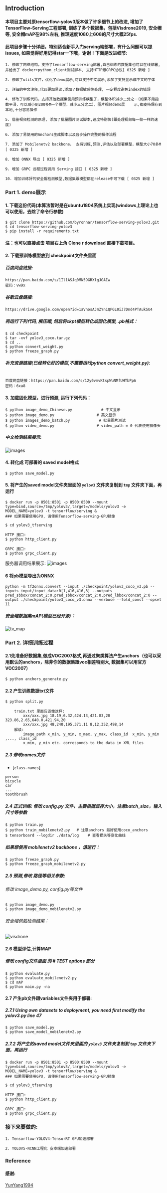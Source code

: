 ## Introduction

#### 本项目主要对原tensorflow-yolov3版本做了许多细节上的改进, 增加了TensorFlow-Serving工程部署, 训练了多个数据集，包括Visdrone2019, 安全帽等, 安全帽mAP在98%左右, 推理速度1080上608的尺寸大概25fps.
#### 此项目步骤十分详细，特别适合新手入门serving端部署，有什么问题可以提issues, 如果觉得好用记得star一下哦，谢谢！下面是改进细节:
    1. 修改了网络结构，支持了tensorflow-serving部署,自己训练的数据集也可以在线部署, 并给出了 docker+python_client测试脚本, 支持HTTP跟GRPC协议[ 0325 新增 ] 
    
    2. 修改了ulits文件，优化了demo展示,可以支持中文展示,添加了支持显示成中文的字体
    
    3. 详细的中文注释,代码更加易读,添加了数据敏感性处理, 一定程度避免index的错误
    
    4. 修改了训练代码，支持其他数据集使用预训练模型了，模型体积减小二分之一(如果不用指数平滑，可以减小到200多M一个模型，减小三分之二），图片视频demo展    示,都支持保存到本地,十分容易操作
    
    5. 借鉴视频检测的原理, 添加了批量图片测试脚本,速度特别快(跟处理视频每一帧一样的速度)
    
    6. 添加了易使用的Anchors生成脚本以及各步操作完整的操作流程
    
    7. 添加了 Mobilenetv2 backbone， 支持训练,预测,评估以及部署模型，模型大小70多M [ 0325 新增 ] 
    
    8. 增加 ONNX 导出 [ 0325 新增 ] 
    
    9. 增加 GRPC 远程过程调用 Serving 接口 [ 0325 新增 ] 
    
    10. 增加训练好的安全帽检测模型,数据集跟模型都在release中可下载 [ 0325 新增 ]

### Part 1. demo展示
#### 1. 下载这份代码(本算法暂时是在ubuntu1804系统上实现(windows上理论上也可以使用，去除了命令行参数)
```bashrc
$ git clone https://github.com/byronnar/tensorflow-serving-yolov3.git
$ cd tensorflow-serving-yolov3
$ pip install -r requirements.txt
```
#### 注：也可以直接点击 项目右上角 Clone r download 直接下载项目。

#### 2. 下载预训练模型放到 checkpoint文件夹里面
##### 百度网盘链接:      
```
https://pan.baidu.com/s/1Il1ASJq0MN59GRXlgJGAIw
密码：vw9x
```

##### 谷歌云盘链接:        
```
https://drive.google.com/open?id=1aVnosAJmZYn1QPGL0iJ7Dnd4PTAukSU4
```

##### 再运行下列代码, 解压缩, 然后将ckpt模型转化成固化模型, .pb格式：
```bashrc
$ cd checkpoint
$ tar -xvf yolov3_coco.tar.gz
$ cd ..
$ python convert_weight.py
$ python freeze_graph.py
```

##### 补充资源链接(已经转化好的模型,不需要运行python convert_weight.py):
```

百度网盘链接：https://pan.baidu.com/s/12y0vmvKtspWuNMfUHTbPpA                  
密码：6xa8
```

#### 3. 加载固化模型，进行预测, 运行下列代码：
```bashrc
$ python image_demo_Chinese.py             # 中文显示
$ python image_demo.py                   # 英文显示
$ python images_demo_batch.py             # 批量图片测试
$ python video_demo.py                   # video_path = 0 代表使用摄像头
```
##### 中文检测结果展示:

![images](https://github.com/Byronnar/tensorflow-serving-yolov3/blob/master/readme_images/demo.jpg)

#### 4. 转化成 可部署的 saved model格式
```bashrc
$ python save_model.py
```

#### 5. 将产生的saved model文件夹里面的 `yolov3` 文件夹复制到 `tmp` 文件夹下面，再运行
```
$ docker run -p 8501:8501 -p 8500:8500 --mount type=bind,source=/tmp/yolov3/,target=/models/yolov3 -e MODEL_NAME=yolov3 -t tensorflow/serving &
### 如果需要使用GPU, 请使用Tensorflow-serving-GPU镜像

$ cd yolov3_tfserving

HTTP 接口:
$ python http_client.py

GRPC 接口:
$ python grpc_client.py

```

服务器调用结果展示:
![images](https://github.com/Byronnar/tensorflow-serving-yolov3/blob/master/readme_images/api.png)

#### 6 将pb模型导出为ONNX
```
python -m tf2onnx.convert --input ./checkpoint/yolov3_coco_v3.pb --inputs input/input_data:0[1,416,416,3] --outputs pred_sbbox/concat_2:0,pred_sbbox/concat_2:0,pred_lbbox/concat_2:0 --output ./checkpoint/yolov3_coco_v3.onnx --verbose --fold_const --opset 11

```

##### 安全帽数据集mAP(模型已经开源)：
![tv_map](https://github.com/Byronnar/tensorflow-serving-yolov3/blob/master/readme_images/mAP.png)


### Part 2. 详细训练过程
#### 2.1先准备好数据集,做成VOC2007格式,再通过聚类算法产生anchors（也可以采用默认的anchors，除非你的数据集跟voc相差特别大, 数据集可以用官方VOC2007） 
```
$ python anchors_generate.py

```
#### 2.2 产生训练数据txt文件
```
$ python split.py

    train.txt 里面应该像这样:
        xxx/xxx.jpg 18.19,6.32,424.13,421.83,20 323.86,2.65,640.0,421.94,20 
        xxx/xxx.jpg 48,240,195,371,11 8,12,352,498,14
    解读:
        image_path x_min, y_min, x_max, y_max, class_id  x_min, y_min ,..., class_id 
        x_min, y_min etc. corresponds to the data in XML files

```

##### 2.3 修改names文件
- [`class.names`]

```
person
bicycle
car
...
toothbrush
``` 

##### 2.4 正式训练: 修改 config.py 文件，主要根据显存大小，注意batch_size，输入尺寸等参数
```
$ python train.py
$ python train_mobilenetv2.py   # 注意anchors 最好使用coco_anchors
$ tensorboard --logdir ./data/log    # 查看损失等变化曲线

```

##### 如果想使用 mobilenetv2 backbone ，请运行：
```
$ python freeze_graph.py
$ python freeze_graph_mobilenetv2.py
```

##### 2.5 预测,修改 路径等相关参数:
###### 修改 image_demo.py, config.py等文件
```
$ python image_demo.py
$ python image_demo_mobilenetv2.py
```
###### 安全帽佩戴检测结果：

![visdrone](https://github.com/Byronnar/tensorflow-serving-yolov3/blob/master/readme_images/demo_helmet.jpg)

#### 2.6 模型评估,计算MAP
##### 修改 config文件里面 的 # TEST options 部分
```
$ python evaluate.py
$ python evaluate_mobilenetv2.py
$ cd mAP
$ python main.py -na
```

#### 2.7 产生pb文件跟variables文件夹用于部署:

##### 2.7.1 Using own datasets to deployment, you need first modify the yolov3.py line 47
```
$ python save_model.py
$ python save_model_mobilenetv2.py
```

##### 2.7.2 将产生的saved model文件夹里面的 `yolov3` 文件夹复制到 `tmp` 文件夹下面，再运行
```
$ docker run -p 8501:8501 -p 8500:8500 --mount type=bind,source=/tmp/yolov3/,target=/models/yolov3 -e MODEL_NAME=yolov3 -t tensorflow/serving &
### 如果需要使用GPU, 请使用Tensorflow-serving-GPU镜像

$ cd yolov3_tfserving

HTTP 接口:
$ python http_client.py

GRPC 接口:
$ python grpc_client.py

```

###  接下来要做的:
    1. Tensorflow-YOLOV4-TensorRT GPU加速部署
    
    2. YOLOV5-NCNN工程化 安卓端加速部署

### Reference
#### 感谢:
[YunYang1994](https://github.com/YunYang1994/tensorflow-yolov3.git)
